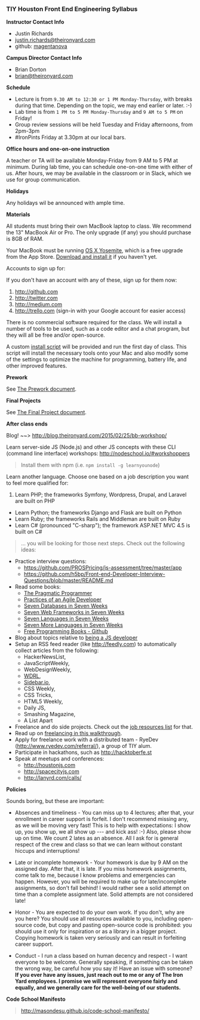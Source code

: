 ### TIY Houston Front End Engineering Syllabus

**Instructor Contact Info**

- Justin Richards
- [justin.richards@theironyard.com](mailto:justin.richards@theironyard.com)
- github: [magentanova](http://github.com/magentnova)

**Campus Director Contact Info**

- Brian Dorton
- [brian@theironyard.com](mailto:brian@theironyard.com)

**Schedule**

- Lecture is from `9.30 AM to 12:30 or 1 PM Monday-Thursday`, with breaks during that time. Depending on the topic, we may end earlier or later. :-)
- Lab time is from `1 PM to 5 PM Monday-Thursday` and `9 AM to 5 PM` on Friday!
- Group review sessions will be held Tuesday and Friday afternoons, from 2pm-3pm
- #IronPints Friday at 3.30pm at our local bars.

**Office hours and one-on-one instruction**

A teacher or TA will be available Monday-Friday from 9 AM to 5 PM at minimum. During lab time, you can schedule one-on-one time with either of us. After hours, we may be available in the classroom or in Slack, which we use for group communication.

**Holidays**

Any holidays wil be announced with ample time.

**Materials**

All students must bring their own MacBook laptop to class. We recommend the 13" MacBook Air or Pro. The only upgrade (if any) you should purchase is 8GB of RAM.

Your MacBook must be running [OS X Yosemite](https://itunes.apple.com/us/app/os-x-yosemite/id915041082?mt=12), which is a free upgrade from the App Store. [Download and install it](https://itunes.apple.com/us/app/os-x-yosemite/id915041082?mt=12) if you haven't yet.

Accounts to sign up for:

If you don't have an account with any of these, sign up for them now:

1. http://github.com
2. http://twitter.com
3. http://medium.com
4. http://trello.com (sign-in with your Google account for easier access)

There is no commercial software required for the class. We will install a number of tools to be used, such as a code editor and a chat program, but they will all be free and/or open-source. 

A custom [install script](./extras/ultimate-install-script.sh) will be provided and run the first day of class. This script will install the necessary tools onto your Mac and also modify some of the settings to optimize the machine for programming, battery life, and other improved features.

**Prework**

See [The Prework document](./prework.md).

**Final Projects**

See [The Final Project document](./final-project.md).

**After class ends**

Blog! ~~> http://blog.theironyard.com/2015/02/25/bb-workshop/

Learn server-side JS (Node.js) and other JS concepts with these CLI (command line interface) workshops: http://nodeschool.io/#workshoppers

> Install them with npm (i.e. `npm install -g learnyounode`)

Learn another language. Choose one based on a job description you want to feel more qualified for:

1. Learn PHP; the frameworks Symfony, Wordpress, Drupal, and Laravel are built on PHP
- Learn Python; the frameworks Django and Flask are built on Python
- Learn Ruby; the frameworks Rails and Middleman are built on Ruby
- Learn C# (pronounced "C-sharp"); the framework ASP.NET MVC 4.5 is built on C#

> ... you will be looking for those next steps. Check out the following ideas:

- Practice interview questions:
    + https://github.com/PROSPricing/js-assessment/tree/master/app
    + https://github.com/h5bp/Front-end-Developer-Interview-Questions/blob/master/README.md
- Read some books:
    + [The Pragmatic Programmer](https://pragprog.com/book/tpp/the-pragmatic-programmer)
    + [Practices of an Agile Developer](https://pragprog.com/book/pad/practices-of-an-agile-developer)
    + [Seven Databases in Seven Weeks](https://pragprog.com/book/rwdata/seven-databases-in-seven-weeks)
    + [Seven Web Frameworks in Seven Weeks](https://pragprog.com/book/7web/seven-web-frameworks-in-seven-weeks)
    + [Seven Languages in Seven Weeks](https://pragprog.com/book/btlang/seven-languages-in-seven-weeks)
    + [Seven More Languages in Seven Weeks](https://pragprog.com/book/7lang/seven-more-languages-in-seven-weeks)
    + [Free Programming Books - Github](https://github.com/matthiasak/free-programming-books)
- Blog about topics relative to [being a JS developer](./extras/blogging-topics.md)
- Setup an RSS feed reader (like http://feedly.com) to automatically collect articles from the following:
    - HackerNewsList,
    - JavaScriptWeekly,
    - WebDesignWeekly,
    - [WDRL](http://tinyletter.com/wdrl),
    - [Sidebar.io](http://sidebar.io/),
    - CSS Weekly,
    - CSS Tricks,
    - HTML5 Weekly,
    - Daily JS,
    - Smashing Magazine,
    - A List Apart
- Freelance and do side projects. Check out the [job resources list](./examples/extras/job-resources.md) for that.
- Read up on [freelancing in this walkthrough](https://github.com/ericdodds/the-little-freelancer).
- Apply for freelance work with a distributed team - RyeDev (http://www.ryedev.com/referral/), a group of TIY alum.
- Participate in hackathons, such as http://hacktoberfe.st
- Speak at meetups and conferences:
    + http://houstonjs.com
    + http://spacecityjs.com
    + http://lanyrd.com/calls/

**Policies**

Sounds boring, but these are important:

- Absences and timeliness - You can miss up to 4 lectures; after that, your enrollment in career support is forfeit. I don't recommend missing any, as we will be moving very fast! This is to help with expectations: I show up, you show up, we all show up --- and kick ass! :-) Also, please show up on time. We count 2 lates as an absence. All I ask for is general respect of the crew and class so that we can learn without constant hiccups and interruptions!

- Late or incomplete homework - Your homework is due by 9 AM on the assigned day. After that, it is late. If you miss homework assignments, come talk to me, because I know problems and emergencies can happen. However, you will be required to make up for late/incomplete assignments, so don't fall behind! I would rather see a solid attempt on time than a complete assignment late. Solid attempts are not considered late!

- Honor - You are expected to do your own work. If you don't, why are you here? You should use all resources available to you, including open-source code, but copy and pasting open-source code is prohibited: you should use it only for inspiration or as a library in a bigger project. Copying homework is taken very seriously and can result in forfeiting career support.

- Conduct - I run a class based on human decency and respect - I want everyone to be welcome. Generally speaking, if something can be taken the wrong way, be careful how you say it! Have an issue with someone? **If you ever have any issues, just reach out to me or any of The Iron Yard employees. I promise we will represent everyone fairly and equally, and we generally care for the well-being of our students.**

**Code School Manifesto**

> http://masondesu.github.io/code-school-manifesto/
